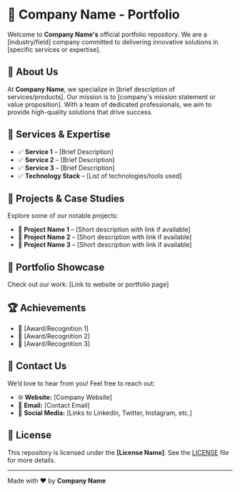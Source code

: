 # 🚀 Company Name - Portfolio

Welcome to **Company Name's** official portfolio repository. We are a [industry/field] company committed to delivering innovative solutions in [specific services or expertise].

## 🌟 About Us
At **Company Name**, we specialize in [brief description of services/products]. Our mission is to [company's mission statement or value proposition]. With a team of dedicated professionals, we aim to provide high-quality solutions that drive success.

## 🔧 Services & Expertise
- ✅ **Service 1** – [Brief Description]
- ✅ **Service 2** – [Brief Description]
- ✅ **Service 3** – [Brief Description]
- ✅ **Technology Stack** – [List of technologies/tools used]

## 📂 Projects & Case Studies
Explore some of our notable projects:
- 🔹 **Project Name 1** – [Short description with link if available]
- 🔹 **Project Name 2** – [Short description with link if available]
- 🔹 **Project Name 3** – [Short description with link if available]

## 🎨 Portfolio Showcase
Check out our work: [Link to website or portfolio page]

## 🏆 Achievements
- 🏅 [Award/Recognition 1]
- 🏅 [Award/Recognition 2]
- 🏅 [Award/Recognition 3]

## 📩 Contact Us
We’d love to hear from you! Feel free to reach out:
- 🌐 **Website:** [Company Website]
- 📧 **Email:** [Contact Email]
- 📱 **Social Media:** [Links to LinkedIn, Twitter, Instagram, etc.]

## 📜 License
This repository is licensed under the **[License Name]**. See the [LICENSE](LICENSE) file for more details.

---
Made with ❤️ by **Company Name**

